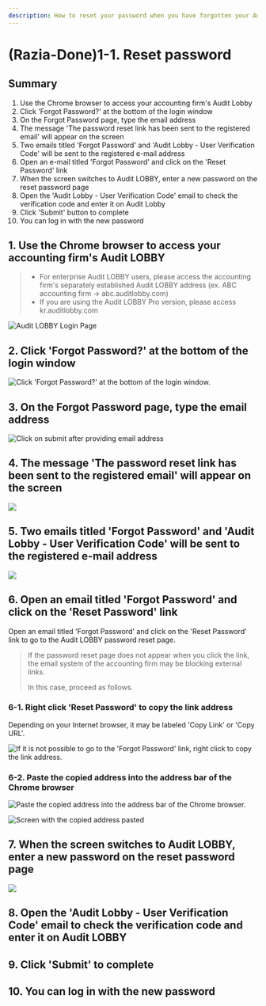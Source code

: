 ```yaml
---
description: How to reset your password when you have forgotten your Audit Lobby password
---
```


# \(Razia-Done\)1-1. Reset password

## Summary   

1. Use the Chrome browser to access your accounting firm's Audit Lobby
2. Click 'Forgot Password?' at the bottom of the login window
3. On the Forgot Password page, type the email address
4. The message 'The password reset link has been sent to the registered email' will appear on the screen
5. Two emails titled 'Forgot Password' and 'Audit Lobby - User Verification Code' will be sent to the registered e-mail address
6. Open an e-mail titled 'Forgot Password' and click on the 'Reset Password' link
7. When the screen switches to Audit LOBBY, enter a new password on the reset password page
8. Open the 'Audit Lobby - User Verification Code' email to check the verification code and enter it on Audit Lobby
9. Click 'Submit' button to complete
10. You can log in with the new password

## 1. **Use the Chrome browser to access your accounting firm's Audit LOBBY**

> * For enterprise Audit LOBBY users, please access the accounting firm's separately established Audit LOBBY address \(ex. ABC accounting firm -&gt; abc.auditlobby.com\)
> * If you are using the Audit LOBBY Pro version, please access kr.auditlobby.com

![Audit LOBBY Login Page](../../../.gitbook/assets/screen-shot-2019-04-13-at-9.55.46-am.jpg)

## 2. **Click 'Forgot Password?' at the bottom of the login window**

![Click &apos;Forgot Password?&apos; at the bottom of the login window.](../../../.gitbook/assets/image%20%2820%29.png)

## 3. **On the Forgot Password page, type the email address**

![Click on submit after providing email address](../../../.gitbook/assets/image%20%2831%29.png)

## 4. **The message 'The password reset link has been sent to the registered email' will appear on the screen**

![](../../../.gitbook/assets/screen-shot-2019-04-13-at-10.01.06-am.jpg)

## 5. **Two emails titled 'Forgot Password' and 'Audit Lobby - User Verification Code' will be sent to the registered e-mail address**

![](../../../.gitbook/assets/image%20%286%29.png)

## 6. **Open an email titled 'Forgot Password' and click on the 'Reset Password' link**

Open an email titled 'Forgot Password' and click on the 'Reset Password' link to go to the Audit LOBBY password reset page. 

> If the password reset page does not appear when you click the link, the email system of the accounting firm may be blocking external links.
>
> In this case, proceed as follows.

### 6-1. Right click 'Reset Password' to copy the link address

Depending on your Internet browser, it may be labeled 'Copy Link' or 'Copy URL'. 

![If it is not possible to go to the &apos;Forgot Password&apos; link, right click to copy the link address.](../../../.gitbook/assets/image%20%2836%29.png)

### 6-2. Paste the copied address into the address bar of the Chrome browser

![Paste the copied address into the address bar of the Chrome browser.](../../../.gitbook/assets/image-190.png)

![Screen with the copied address pasted](../../../.gitbook/assets/image-132.png)

## 7. **When the screen switches to Audit LOBBY, enter a new password on the reset password page**

![](../../../.gitbook/assets/image%20%285%29.png)

## 8. **Open the 'Audit Lobby - User Verification Code' email to check the verification code and enter it on Audit LOBBY**

## 9. **Click 'Submit' to complete**

## 10. **You can log in with the new password**


